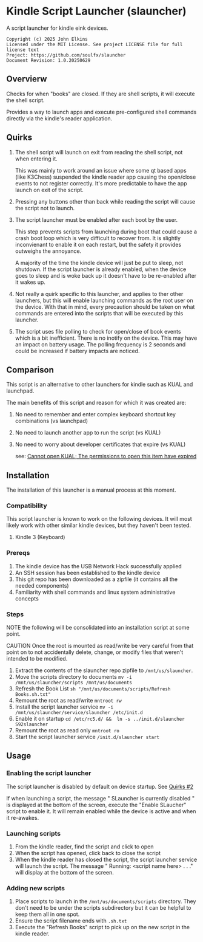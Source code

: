 # Kindle Script Launcher (slauncher)

A script launcher for kindle eink devices.

    Copyright (c) 2025 John Elkins
    Licensed under the MIT License. See project LICENSE file for full license text
    Project: https://github.com/soulfx/slauncher
    Document Revision: 1.0.20250629

## Overvierw

Checks for when "books" are closed. If they are shell scripts, it will execute the shell script.

Provides a way to launch apps and execute pre-configured shell commands directly via the kindle's reader application.

## Quirks

 1. The shell script will launch on exit from reading the shell script, not when entering it.
    
    This was mainly to work around an issue where some qt based apps (like K3Chess) suspended the kindle reader app causing the open/close events to not register correctly.  It's more predictable to have the app launch on exit of the script.
 2. Pressing any buttons other than back while reading the script will cause the script not to launch.
 3. The script launcher must be enabled after each boot by the user.
    
    This step prevents scripts from launching during boot that could cause a crash boot loop which is very difficult to recover from. It is slightly inconvienant to enable it on each restart, but the safety it provides outweighs the annoyance.
    
    A majority of the time the kindle device will just be put to sleep, not shutdown.  If the script launcher is already enabled, when the device goes to sleep and is woke back up it doesn't have to be re-enabled after it wakes up.
 4. Not really a quirk specific to this launcher, and applies to ther other launchers, but this will enable launching commands as the root user on the device.  With that in mind, every precaution should be taken on what commands are entered into the scripts that will be executed by this launcher.
 5. The script uses file polling to check for open/close of book events which is a bit inefficient.  There is no inotify on the device. This may have an impact on battery usage.  The polling frequency is 2 seconds and could be increased if battery impacts are noticed.

## Comparison

This script is an alternative to other launchers for kindle such as KUAL and launchpad.

The main benefits of this script and reason for which it was created are:
 1. No need to remember and enter complex keyboard shortcut key combinations (vs launchpad)
 1. No need to launch another app to run the script (vs KUAL)
 1. No need to worry about developer certificates that expire (vs KUAL)

    see: [Cannot open KUAL; The permissions to open this item have expired](https://www.mobileread.com/forums/showthread.php?t=367665)

## Installation

The installation of this launcher is a manual process at this moment.

### Compatibility

This script launcher is known to work on the following devices.  It will most likely work with other similar kindle devices, but they haven't been tested.

 1. Kindle 3 (Keyboard)

### Prereqs

 1. The kindle device has the USB Network Hack successfully applied
 1. An SSH session has been established to the kindle device
 1. This git repo has been downloaded as a zipfile (it contains all the needed components)
 1. Familiarity with shell commands and linux system administrative concepts 

### Steps

NOTE the following will be consolidated into an installation script at some point.

CAUTION Once the root is mounted as read/write be very careful from that point on to not accidentally delete, change, or modify files that weren't intended to be modified.

 1.  Extract the contents of the slauncher repo zipfile to `/mnt/us/slauncher`.
 2.  Move the scripts directory to documents `mv -i /mnt/us/slauncher/scripts /mnt/us/documents`
 3.  Refresh the Book List `sh "/mnt/us/documents/scripts/Refresh Books.sh.txt"`
 4.  Remount the root as read/write `mntroot rw`
 5.  Install the script launcher service `mv -i /mnt/us/slauncher/service/slauncher /etc/init.d`
 6.  Enable it on startup `cd /etc/rc5.d/ &&  ln -s ../init.d/slauncher S92slauncher`
 7.  Remount the root as read only `mntroot ro`
 8.  Start the script launcher service `/init.d/slauncher start`

## Usage

### Enabling the script launcher

The script launcher is disabled by default on device startup.  See [Quirks #2](#Quirks)

If when launching a script, the message " SLauncher is currently disabled " is displayed at the bottom of the screen, execute the "Enable SLaucher" script to enable it.  It will remain enabled while the device is active and when it re-awakes.

### Launching scripts

 1. From the kindle reader, find the script and click to open
 2. When the script has opened, click back to close the script
 3. When the kindle reader has closed the script, the script launcher service will launch the script.  The message " Running: \<script name here\> . . ." will display at the bottom of the screen.

### Adding new scripts

 1. Place scripts to launch in the `/mnt/us/documents/scripts` directory. They don't need to be under the scripts subdirectory but it can be helpful to keep them all in one spot.
 2. Ensure the script filename ends with `.sh.txt`
 3. Execute the "Refresh Books" script to pick up on the new script in the kindle reader.
